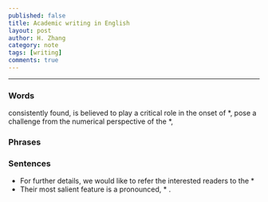 ```yaml
---
published: false 
title: Academic writing in English
layout: post
author: H. Zhang
category: note 
tags: [writing]
comments: true 
---
```


---
### Words ###

consistently found, is believed to play a critical role in the onset of *, pose a challenge from the numerical perspective of the *, 
### Phrases  ###

### Sentences ###
- For further details, we would like to refer the interested readers  to the *
- Their most salient feature is a pronounced, * .
<!--more-->
<!-- <center><embed src="http://gohom.win/HomPDF/mou.pdf" width="850" height="600"></center>
-->
